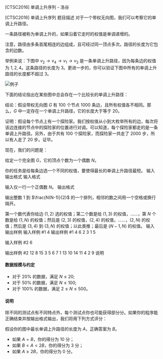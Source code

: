 



[CTSC2016] 单调上升序列 - 洛谷














[CTSC2016] 单调上升序列
题目描述
对于一个带权无向图，我们可以考察它的单调上升路径。

一条路径被称为单调上升的，如果沿着它走时的权值是单调递增的。

注意，路径由多条首尾相连的边组成，且可经过同一顶点多次。路径的长度为它包含的边数。

举例来说：下图中 $v_2 \rightarrow v_4 \rightarrow v_1 \rightarrow v_2$ 是一条单调上升路径，因为每条边的权值为 $1,2,4$。这条路径的长度为 $3$。更进一步的，你可以验证下图中所有的单调上升路径的长度都不超过 $3$。

![例子](https://cdn.luogu.com.cn/upload/pic/59263.png)

下面的结论指出在某些图中总会存在一个比较长的单调上升路径：

结论：假设带权无向图 $G$ 有 $100$ 个节点 $1000$ 条边，且所有权值各不相同。那么，$G$ 中一定存在一个单调上升路径，它的长度大于等于 $20$。

证明：假设每个节点上有一个探险家。我们按权值从小到大枚举所有的边，每次将该边连接的节点中的探险家的位置进行对调。可以知道，每个探险家都走的是一条单调上升路径。另外，由于共有 $100$ 个探险家，而探险家一共走了 $2000$ 步，所以有人走了 $20$ 步。证毕。

现在，我们的问题是：

给定一个完全图 $G$，它的顶点个数为一个偶数 $N$。

你的任务是给每条边选一个不同的权值，要使得最长的单调上升路径最短。
输入输出格式
输入格式

输入仅一行一个正偶数 $N$。
输出格式

输出整数 $1$ 到 $\frac{N(N-1)}{2}$ 的一个排列，相邻的数之间用一个空格或换行隔开。

第一个数代表你给边 $(1,2)$ 选的权值；第二个数是给 $(1,3)$ 的权值，……，第 $N$ 个数是给 $(1,N)$ 的权值；然后是 $(2,3)$ 的权值，$(2,4)$ 的权值，……，$(2,N)$ 的权值；然后是 $(3,4)$ 到 $(3,N)$ 的权值；以此类推；最后是 $(N-1,N)$ 的权值。
输入输出样例
输入样例 #1
4
输出样例 #1
4 6 2
3 1
5

输入样例 #2
6

输出样例 #2
12 8 15 3 5
6 7 1 13
10 14 11
4 2
9
说明
#### 数据规模与约定

- 对于 $20\%$ 的数据，满足 $N \leq 20$;
- 对于 $50\%$ 的数据，满足 $N \leq 100$;
- 对于 $100\%$ 的数据，满足 $2 \leq N \leq 500$。

#### 说明
除不同的测试点有不同特点外，每个测试点你也可能获得部分分。如果你的程序能正确结束并按输出格式输出，我们将用下列方式评分：

假设你的图中最长单调上升路径的长度为 $A$，正确答案为 $B$。  
- 如果 $A=B$，你的得分为 $10$ 分；
- 如果 $B < A < 2B$，你的得分为 $3$ 分；
- 如果 $A \geq 2B$，你的得分为 $0$ 分。






